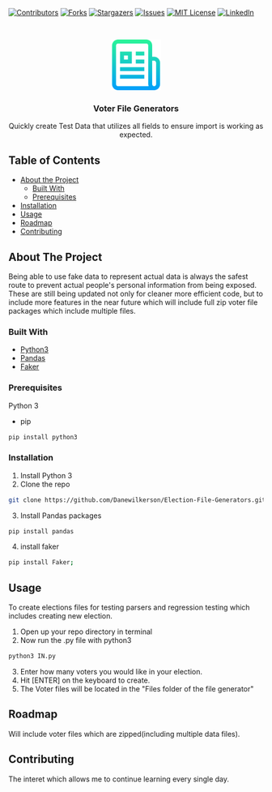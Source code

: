 <!--
*** Thanks for checking out this README Template. If you have a suggestion that would
*** make this better, please fork the repo and create a pull request or simply open
*** an issue with the tag "enhancement".
*** Thanks again! Now go create something AMAZING! :D
-->





<!-- PROJECT SHIELDS -->
<!--
*** I'm using markdown "reference style" links for readability.
*** Reference links are enclosed in brackets [ ] instead of parentheses ( ).
*** See the bottom of this document for the declaration of the reference variables
*** for contributors-url, forks-url, etc. This is an optional, concise syntax you may use.
*** https://www.markdownguide.org/basic-syntax/#reference-style-links
-->
[![Contributors][contributors-shield]][contributors-url]
[![Forks][forks-shield]][forks-url]
[![Stargazers][stars-shield]][stars-url]
[![Issues][issues-shield]][issues-url]
[![MIT License][license-shield]][license-url]
[![LinkedIn][linkedin-shield]][linkedin-url]



<!-- PROJECT LOGO -->
<br />
<p align="center">
  <a href="https://github.com/Danewilkerson/Election-File-Generators">
    <img src="images/logo.png" alt="Logo" width="100" height="100">
  </a>

  <h3 align="center">Voter File Generators</h3>

  <p align="center">
    Quickly create Test Data that utilizes all fields to ensure import is working as expected.
  </p>
</p>


<!-- TABLE OF CONTENTS -->
## Table of Contents

* [About the Project](#about-the-project)
  * [Built With](#built-with)
  * [Prerequisites](#prerequisites)
* [Installation](#installation)
* [Usage](#usage)
* [Roadmap](#roadmap)
* [Contributing](#contributing)


<!-- ABOUT THE PROJECT -->
## About The Project

<!-- [![Product Name Screen Shot][product-screenshot]](https://example.com) -->

Being able to use fake data to represent actual data is always the safest route to prevent actual people's personal information from being exposed.  These are still being updated not only for cleaner more efficient code, but to include more features in the near future which will include full zip voter file packages which include multiple files.   


### Built With
* [Python3](https://docs.python-guide.org/starting/install3/osx/)
* [Pandas](https://pandas.pydata.org/)
* [Faker](https://pypi.org/project/Faker/)


### Prerequisites

Python 3
* pip
```sh
pip install python3
```

### Installation

1. Install Python 3
2. Clone the repo
```sh
git clone https://github.com/Danewilkerson/Election-File-Generators.git
```
3. Install Pandas packages
```sh
pip install pandas
```
4. install faker
```sh
pip install Faker;
```

<!-- USAGE EXAMPLES -->
## Usage

To create elections files for testing parsers and regression testing which includes creating new election. 

1. Open up your repo directory in terminal
2. Now run the .py file with python3
```sh
python3 IN.py 
```
3. Enter how many voters you would like in your election.
4. Hit [ENTER] on the keyboard to create.
5. The Voter files will be located in the "Files folder of the file generator"

<!-- ROADMAP -->
## Roadmap

Will include voter files which are zipped(including multiple data files). 


<!-- CONTRIBUTING -->
## Contributing

The interet which allows me to continue learning every single day.


<!-- MARKDOWN LINKS & IMAGES -->
<!-- https://www.markdownguide.org/basic-syntax/#reference-style-links -->
[contributors-shield]: https://img.shields.io/github/contributors/othneildrew/Best-README-Template.svg?style=flat-square
[contributors-url]: https://github.com/othneildrew/Best-README-Template/graphs/contributors
[forks-shield]: https://img.shields.io/github/forks/othneildrew/Best-README-Template.svg?style=flat-square
[forks-url]: https://github.com/othneildrew/Best-README-Template/network/members
[stars-shield]: https://img.shields.io/github/stars/othneildrew/Best-README-Template.svg?style=flat-square
[stars-url]: https://github.com/othneildrew/Best-README-Template/stargazers
[issues-shield]: https://img.shields.io/github/issues/othneildrew/Best-README-Template.svg?style=flat-square
[issues-url]: https://github.com/othneildrew/Best-README-Template/issues
[license-shield]: https://img.shields.io/github/license/othneildrew/Best-README-Template.svg?style=flat-square
[license-url]: https://github.com/othneildrew/Best-README-Template/blob/master/LICENSE.txt
[linkedin-shield]: https://img.shields.io/badge/-LinkedIn-black.svg?style=flat-square&logo=linkedin&colorB=555
[linkedin-url]: https://linkedin.com/in/othneildrew
[product-screenshot]: images/screenshot.png
